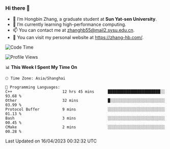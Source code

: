 ### Hi there 👋

- 🔭 I’m Hongbin Zhang, a graduate student at **Sun Yat-sen University**.
- 🌱 I’m currently learning high-performance computing.
- 📫 You can contact me at zhanghb55@mail2.sysu.edu.cn.
- 👀 You can visit my personal website at https://zhang-hb.com/.

<!--START_SECTION:waka-->
![Code Time](http://img.shields.io/badge/Code%20Time-170%20hrs%2016%20mins-blue)

![Profile Views](http://img.shields.io/badge/Profile%20Views-14-blue)

📊 **This Week I Spent My Time On** 

```text
🕑︎ Time Zone: Asia/Shanghai

💬 Programming Languages: 
C++                      12 hrs 45 mins      ███████████████████████░░   93.68 % 
Other                    32 mins             █░░░░░░░░░░░░░░░░░░░░░░░░   03.99 % 
Protocol Buffer          9 mins              ░░░░░░░░░░░░░░░░░░░░░░░░░   01.13 % 
Bash                     3 mins              ░░░░░░░░░░░░░░░░░░░░░░░░░   00.45 % 
CMake                    2 mins              ░░░░░░░░░░░░░░░░░░░░░░░░░   00.28 % 
```


 Last Updated on 16/04/2023 00:32:32 UTC
<!--END_SECTION:waka-->